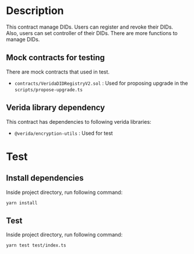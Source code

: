 # Description
This contract manage DIDs. Users can register and revoke their DIDs.<br>
Also, users can set controller of their DIDs. There are more functions to manage DIDs.
## Mock contracts for testing
There are mock contracts that used in test.
- `contracts/VeridaDIDRegistryV2.sol` : Used for proposing upgrade in the `scripts/propose-upgrade.ts`

## Verida library dependency
This contract has dependencies to following verida libraries:
- `@verida/encryption-utils` : Used for test

# Test
## Install dependencies
Inside project directory, run following command:
```
yarn install
```

## Test
Inside project directory, run following command:
```
yarn test test/index.ts
```
